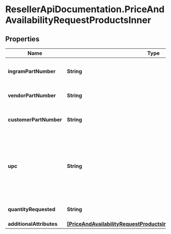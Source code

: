 # ResellerApiDocumentation.PriceAndAvailabilityRequestProductsInner

## Properties

Name | Type | Description | Notes
------------ | ------------- | ------------- | -------------
**ingramPartNumber** | **String** | Ingram Micro unique part number for the product. | [optional] 
**vendorPartNumber** | **String** | Vendor’s part number for the product. | [optional] 
**customerPartNumber** | **String** | Reseller/end-user’s part number for the product. | [optional] 
**upc** | **String** | The UPC code for the product. Consists of 12 numeric digits that are uniquely assigned to each trade item. | [optional] 
**quantityRequested** | **String** | Number of quantity of the Product. | [optional] 
**additionalAttributes** | [**[PriceAndAvailabilityRequestProductsInnerAdditionalAttributesInner]**](PriceAndAvailabilityRequestProductsInnerAdditionalAttributesInner.md) |  | [optional] 


